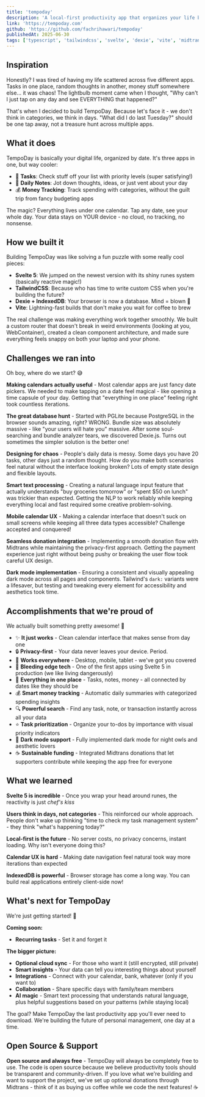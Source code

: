 ```yaml
---
title: 'tempoday'
description: 'A local-first productivity app that organizes your life by date.'
link: 'https://tempoday.com'
github: 'https://github.com/fachrihawari/tempoday'
publishedAt: 2025-06-30
tags: ['typescript', 'tailwindcss', 'svelte', 'dexie', 'vite', 'midtrans']
---
```


## Inspiration

Honestly? I was tired of having my life scattered across five different apps. Tasks in one place, random thoughts in another, money stuff somewhere else... it was chaos! The lightbulb moment came when I thought, "Why can't I just tap on any day and see EVERYTHING that happened?" 

That's when I decided to build TempoDay. Because let's face it - we don't think in categories, we think in days. "What did I do last Tuesday?" should be one tap away, not a treasure hunt across multiple apps.

## What it does

TempoDay is basically your digital life, organized by date. It's three apps in one, but way cooler:

- 🎯 **Tasks**: Check stuff off your list with priority levels (super satisfying!)
- 📝 **Daily Notes**: Jot down thoughts, ideas, or just vent about your day
- 💰 **Money Tracking**: Track spending with categories, without the guilt trip from fancy budgeting apps

The magic? Everything lives under one calendar. Tap any date, see your whole day. Your data stays on YOUR device - no cloud, no tracking, no nonsense.

## How we built it

Building TempoDay was like solving a fun puzzle with some really cool pieces:

- **Svelte 5**: We jumped on the newest version with its shiny runes system (basically reactive magic!)
- **TailwindCSS**: Because who has time to write custom CSS when you're building the future?
- **Dexie + IndexedDB**: Your browser is now a database. Mind = blown 🤯
- **Vite**: Lightning-fast builds that don't make you wait for coffee to brew

The real challenge was making everything work together smoothly. We built a custom router that doesn't break in weird environments (looking at you, WebContainer), created a clean component architecture, and made sure everything feels snappy on both your laptop and your phone.

## Challenges we ran into

Oh boy, where do we start? 😅

**Making calendars actually useful** - Most calendar apps are just fancy date pickers. We needed to make tapping on a date feel magical - like opening a time capsule of your day. Getting that "everything in one place" feeling right took countless iterations.

**The great database hunt** - Started with PGLite because PostgreSQL in the browser sounds amazing, right? WRONG. Bundle size was absolutely massive - like "your users will hate you" massive. After some soul-searching and bundle analyzer tears, we discovered Dexie.js. Turns out sometimes the simpler solution is the better one!

**Designing for chaos** - People's daily data is messy. Some days you have 20 tasks, other days just a random thought. How do you make both scenarios feel natural without the interface looking broken? Lots of empty state design and flexible layouts.

**Smart text processing** - Creating a natural language input feature that actually understands "buy groceries tomorrow" or "spent $50 on lunch" was trickier than expected. Getting the NLP to work reliably while keeping everything local and fast required some creative problem-solving.

**Mobile calendar UX** - Making a calendar interface that doesn't suck on small screens while keeping all three data types accessible? Challenge accepted and conquered!

**Seamless donation integration** - Implementing a smooth donation flow with Midtrans while maintaining the privacy-first approach. Getting the payment experience just right without being pushy or breaking the user flow took careful UX design.

**Dark mode implementation** - Ensuring a consistent and visually appealing dark mode across all pages and components. Tailwind's `dark:` variants were a lifesaver, but testing and tweaking every element for accessibility and aesthetics took time.

## Accomplishments that we're proud of

We actually built something pretty awesome! 🎉

- ✨ **It just works** - Clean calendar interface that makes sense from day one
- 🔒 **Privacy-first** - Your data never leaves your device. Period.
- 📱 **Works everywhere** - Desktop, mobile, tablet - we've got you covered
- 🚀 **Bleeding edge tech** - One of the first apps using Svelte 5 in production (we like living dangerously)
- 🎯 **Everything in one place** - Tasks, notes, money - all connected by dates like they should be
- 💰 **Smart money tracking** - Automatic daily summaries with categorized spending insights
- 🔍 **Powerful search** - Find any task, note, or transaction instantly across all your data
- ⭐ **Task prioritization** - Organize your to-dos by importance with visual priority indicators
- 🌙 **Dark mode support** - Fully implemented dark mode for night owls and aesthetic lovers
- ☕ **Sustainable funding** - Integrated Midtrans donations that let supporters contribute while keeping the app free for everyone

## What we learned

**Svelte 5 is incredible** - Once you wrap your head around runes, the reactivity is just *chef's kiss*

**Users think in days, not categories** - This reinforced our whole approach. People don't wake up thinking "time to check my task management system" - they think "what's happening today?"

**Local-first is the future** - No server costs, no privacy concerns, instant loading. Why isn't everyone doing this?

**Calendar UX is hard** - Making date navigation feel natural took way more iterations than expected

**IndexedDB is powerful** - Browser storage has come a long way. You can build real applications entirely client-side now!

## What's next for TempoDay

We're just getting started! 🚀

**Coming soon:**
- **Recurring tasks** - Set it and forget it

**The bigger picture:**
- **Optional cloud sync** - For those who want it (still encrypted, still private)
- **Smart insights** - Your data can tell you interesting things about yourself
- **Integrations** - Connect with your calendar, bank, whatever (only if you want to)
- **Collaboration** - Share specific days with family/team members
- **AI magic** - Smart text processing that understands natural language, plus helpful suggestions based on your patterns (while staying local)

The goal? Make TempoDay the last productivity app you'll ever need to download. We're building the future of personal management, one day at a time.

## Open Source & Support

**Open source and always free** - TempoDay will always be completely free to use. The code is open source because we believe productivity tools should be transparent and community-driven. If you love what we're building and want to support the project, we've set up optional donations through Midtrans - think of it as buying us coffee while we code the next features! ☕
